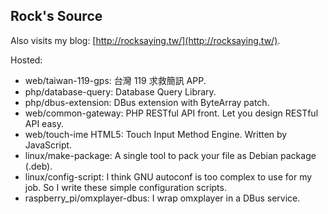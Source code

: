 Rock's Source
-------------

Also visits my blog: [http://rocksaying.tw/](http://rocksaying.tw/).

Hosted:

* web/taiwan-119-gps: 台灣 119 求救簡訊 APP.
* php/database-query: Database Query Library.
* php/dbus-extension: DBus extension with ByteArray patch.
* web/common-gateway: PHP RESTful API front. Let you design RESTful API easy.
* web/touch-ime HTML5: Touch Input Method Engine. Written by JavaScript.
* linux/make-package: A single tool to pack your file as Debian package (.deb).
* linux/config-script: I think GNU autoconf is too complex to use for my job. So I write these simple configuration scripts.
* raspberry_pi/omxplayer-dbus: I wrap omxplayer in a DBus service.
